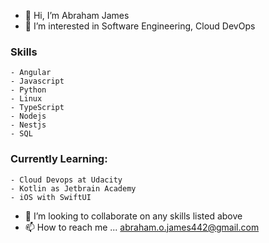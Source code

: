 - 👋 Hi, I’m Abraham James
- 👀 I’m interested in Software Engineering, Cloud DevOps
### Skills
    - Angular
    - Javascript
    - Python
    - Linux
    - TypeScript
    - Nodejs
    - Nestjs
    - SQL
  
### Currently Learning:
    - Cloud Devops at Udacity
    - Kotlin as Jetbrain Academy
    - iOS with SwiftUI
    
- 💞️ I’m looking to collaborate on any skills listed above
- 📫 How to reach me ... abraham.o.james442@gmail.com

